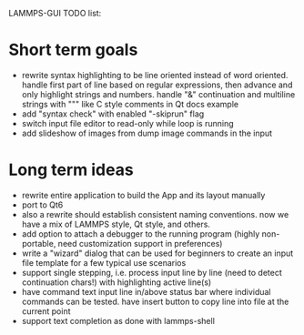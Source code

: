 LAMMPS-GUI TODO list:

# Short term goals

- rewrite syntax highlighting to be line oriented instead of word oriented.
  handle first part of line based on regular expressions, then advance and only highlight strings and numbers.
  handle "&" continuation and multiline strings with """ like C style comments in Qt docs example
- add "syntax check" with enabled "-skiprun" flag
- switch input file editor to read-only while loop is running
- add slideshow of images from dump image commands in the input

# Long term ideas
- rewrite entire application to build the App and its layout manually
- port to Qt6
- also a rewrite should establish consistent naming conventions. now we have a mix of LAMMPS style, Qt style, and others.
- add option to attach a debugger to the running program (highly non-portable, need customization support in preferences)
- write a "wizard" dialog that can be used for beginners to create an input file template for a few typical use scenarios
- support single stepping, i.e. process input line by line (need to detect continuation chars!) with highlighting active line(s)
- have command text input line in/above status bar where individual commands can be tested. have insert button to copy line into file at the current point
- support text completion as done with lammps-shell
